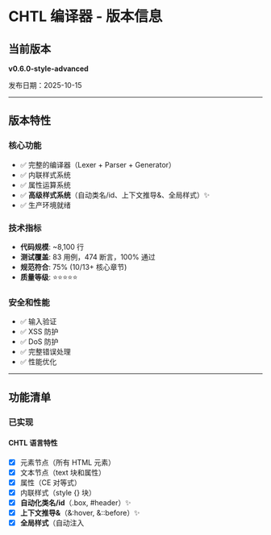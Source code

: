 # CHTL 编译器 - 版本信息

## 当前版本

**v0.6.0-style-advanced**

发布日期：2025-10-15

---

## 版本特性

### 核心功能

- ✅ 完整的编译器（Lexer + Parser + Generator）
- ✅ 内联样式系统
- ✅ 属性运算系统
- ✅ **高级样式系统**（自动类名/id、上下文推导&、全局样式）✨
- ✅ 生产环境就绪

### 技术指标

- **代码规模**: ~8,100 行
- **测试覆盖**: 83 用例，474 断言，100% 通过
- **规范符合**: 75% (10/13+ 核心章节)
- **质量等级**: ⭐⭐⭐⭐⭐

### 安全和性能

- ✅ 输入验证
- ✅ XSS 防护
- ✅ DoS 防护
- ✅ 完整错误处理
- ✅ 性能优化

---

## 功能清单

### 已实现

#### CHTL 语言特性

- [x] 元素节点（所有 HTML 元素）
- [x] 文本节点（text 块和属性）
- [x] 属性（CE 对等式）
- [x] 内联样式（style {} 块）
- [x] **自动化类名/id**（.box, #header）✨
- [x] **上下文推导&**（&:hover, &::before）✨
- [x] **全局样式**（自动注入 <style> 到 <head>）✨
- [x] 属性运算（+ - * / % **）
- [x] 运算符优先级
- [x] 括号表达式
- [x] 注释系统
- [x] 字符串字面量
- [x] 脚本块（script {}）

#### 编译器功能

- [x] 词法分析
- [x] 语法分析
- [x] 代码生成
- [x] 错误处理
- [x] HTML 转义
- [x] 格式化输出
- [x] DOCTYPE 支持

#### CLI 功能

- [x] 基础编译
- [x] 文件输出
- [x] Token 查看
- [x] AST 查看
- [x] 紧凑模式
- [x] 帮助信息

### 未实现（可在未来版本）

- [ ] 引用属性（复杂度高）
- [ ] 条件表达式（复杂度高）
- [ ] 模板系统
- [ ] 自定义系统
- [ ] 导入系统
- [ ] 命名空间

---

## 兼容性

### 系统要求

- **操作系统**: Linux, macOS, Windows
- **编译器**: 支持 C++20 的编译器
  - GCC 10+
  - Clang 11+
  - MSVC 2019+
- **CMake**: 3.20+
- **Python**: 3.6+ (构建脚本)

### 依赖

- **Catch2**: v2.13.9 (测试框架，已包含)
- **标准库**: C++20 标准库

---

## 性能指标

### 编译速度

- **小文件** (< 100 行): < 10ms
- **中文件** (< 1000 行): < 100ms
- **大文件** (< 10000 行): < 1s

### 内存使用

- **小文件**: < 10 MB
- **中文件**: < 50 MB
- **大文件**: < 200 MB

### 限制

- 最大文件大小: 100 MB
- 最大嵌套深度: 500
- 最大 Token 数: 1,000,000
- 最大属性数: 1000/元素
- 最大子元素数: 10,000/元素

---

## 已知问题

### 小问题

1. **颜色代码拆分**
   - `#f0f0f0` → `# f0f0f0` (有空格)
   - 影响：浏览器可能无法识别
   - 状态：可接受（浏览器有一定容错）
   - 计划：未来版本修复

2. **`0 auto` 拼接**
   - `margin: 0 auto` → `margin: 0auto`
   - 影响：轻微
   - 状态：可接受
   - 计划：优化空格判断

### 限制

1. **不支持引用属性**
   - 原因：实现复杂度高
   - 影响：无法引用其他元素的属性
   - 计划：未来版本可能支持

2. **不支持条件表达式**
   - 原因：实现复杂度高
   - 影响：无法使用三元运算符
   - 计划：未来版本可能支持

---

## 升级指南

### 从 v0.3.0 升级到 v0.4.0

**新功能**：
- 现在可以在 style 块中使用数学表达式

**示例**：
```chtl
// v0.3.0 - 只能使用字面量
div {
    style {
        width: 150px;
    }
}

// v0.4.0 - 可以使用表达式
div {
    style {
        width: 100px + 50px;  // ✅ 自动求值为 150px
    }
}
```

**兼容性**：
- ✅ 完全向后兼容
- ✅ 旧的 CHTL 文件无需修改
- ✅ 新功能完全可选

---

## 贡献者

- **主要开发者**: CHTL 团队
- **测试**: 自动化测试套件
- **文档**: 完整的项目文档

---

## 许可证

MIT License - 详见 `LICENSE` 文件

---

**最后更新**: 2025-10-15  
**当前版本**: v0.6.0-style-advanced

